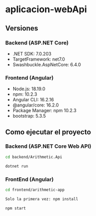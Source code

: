 # aplicacion-webApi
## Versiones

### Backend (ASP.NET Core)
- .NET SDK: 7.0.203  
- TargetFramework: net7.0  
- Swashbuckle.AspNetCore: 6.4.0
  
### Frontend (Angular)
- Node.js: 18.19.0  
- npm: 10.2.3  
- Angular CLI: 16.2.16  
- @angular/core: 16.2.0
- Package Manager: npm 10.2.3
- bootstrap: 5.3.5

## Como ejecutar el proyecto
### Backend (ASP.NET Core Web API)
```bash
cd backend/Arithmetic.Api
```
```bash
dotnet run
```

### FrontEnd (Angular)
```bash
cd frontend/arithmetic-app
```
```bash
Solo la primera vez: npm install
```
```bash
npm start
```
